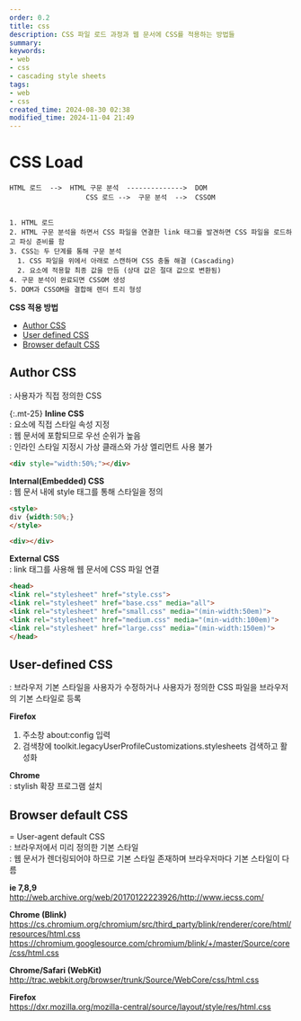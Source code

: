 ```yaml
---
order: 0.2
title: css
description: CSS 파일 로드 과정과 웹 문서에 CSS를 적용하는 방법들
summary:
keywords:
- web
- css
- cascading style sheets
tags:
- web
- css
created_time: 2024-08-30 02:38
modified_time: 2024-11-04 21:49
---
```


# CSS Load

```
HTML 로드  -->  HTML 구문 분석  -------------->  DOM
                   CSS 로드 -->  구문 분석  -->  CSSOM


1. HTML 로드
2. HTML 구문 분석을 하면서 CSS 파일을 연결한 link 태그를 발견하면 CSS 파일을 로드하고 파싱 준비를 함
3. CSS는 두 단계를 통해 구문 분석
  1. CSS 파일을 위에서 아래로 스캔하며 CSS 충돌 해결 (Cascading)
  2. 요소에 적용할 최종 값을 만듬 (상대 값은 절대 값으로 변환됨)
4. 구문 분석이 완료되면 CSSOM 생성
5. DOM과 CSSOM을 결합해 렌더 트리 형성
```


**CSS 적용 방법**
- [Author CSS](#author-css)
- [User defined CSS](#user-defined-css)
- [Browser default CSS](#browser-default-css)



## Author CSS
: 사용자가 직접 정의한 CSS  

{:.mt-25}
**Inline CSS**  
: 요소에 직접 스타일 속성 지정  
: 웹 문서에 포함되므로 우선 순위가 높음  
: 인라인 스타일 지정시 가상 클래스와 가상 엘리먼트 사용 불가   

```html
<div style="width:50%;"></div>
```


**Internal(Embedded) CSS**  
: 웹 문서 내에 style 태그를 통해 스타일을 정의  

```html
<style>
div {width:50%;}
</style>

<div></div>
```


**External CSS**  
: link 태그를 사용해 웹 문서에 CSS 파일 연결  

```html
<head>
<link rel="stylesheet" href="style.css">
<link rel="stylesheet" href="base.css" media="all">
<link rel="stylesheet" href="small.css" media="(min-width:50em)">
<link rel="stylesheet" href="medium.css" media="(min-width:100em)">
<link rel="stylesheet" href="large.css" media="(min-width:150em)">
</head>
```



## User-defined CSS
: 브라우저 기본 스타일을 사용자가 수정하거나 사용자가 정의한 CSS 파일을 브라우저의 기본 스타일로 등록  

**Firefox**
1. 주소창 about:config 입력
2. 검색창에 toolkit.legacyUserProfileCustomizations.stylesheets 검색하고 활성화

**Chrome**  
: stylish 확장 프로그램 설치



## Browser default CSS
= User-agent default CSS  
: 브라우저에서 미리 정의한 기본 스타일  
: 웹 문서가 렌더링되어야 하므로 기본 스타일 존재하며 브라우저마다 기본 스타일이 다름  

**ie 7,8,9**   
http://web.archive.org/web/20170122223926/http://www.iecss.com/

**Chrome (Blink)**    
https://cs.chromium.org/chromium/src/third_party/blink/renderer/core/html/resources/html.css  
https://chromium.googlesource.com/chromium/blink/+/master/Source/core/css/html.css

**Chrome/Safari (WebKit)**  
http://trac.webkit.org/browser/trunk/Source/WebCore/css/html.css

**Firefox**    
https://dxr.mozilla.org/mozilla-central/source/layout/style/res/html.css